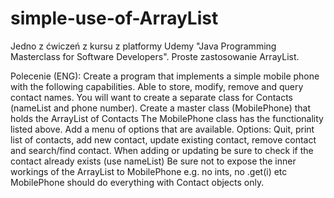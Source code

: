 # simple-use-of-ArrayList
Jedno z ćwiczeń z kursu z platformy Udemy "Java Programming Masterclass for Software Developers". Proste zastosowanie ArrayList.

Polecenie (ENG):
Create a program that implements a simple mobile phone with the following capabilities.
Able to store, modify, remove and query contact names.
You will want to create a separate class for Contacts (nameList and phone number).
Create a master class (MobilePhone) that holds the ArrayList of Contacts
The MobilePhone class has the functionality listed above.
Add a menu of options that are available.
Options:  Quit, print list of contacts, add new contact, update existing contact, remove contact
and search/find contact.
When adding or updating be sure to check if the contact already exists (use nameList)
Be sure not to expose the inner workings of the ArrayList to MobilePhone
e.g. no ints, no .get(i) etc
MobilePhone should do everything with Contact objects only.
